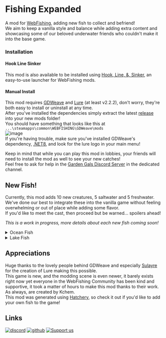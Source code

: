# Fishing Expanded  

A mod for [WebFishing](https://webfishing.pro), adding new fish to collect and befriend!  
We aim to keep a vanilla style and balance while adding extra content and showcasing some of our beloved underwater friends who couldn't make it into the base game.  

### Installation  

#### Hook Line Sinker
This mod is also available to be installed using [Hook, Line, &, Sinker](https://hooklinesinker.lol), an easy-to-use launcher for WebFishing mods.

#### Manual Install
This mod requires [GDWeave](https://github.com/NotNite/GDWeave) and [Lure](https://github.com/Sulayre/WebfishingLure) (at least v2.2.2), don't worry, they're both easy to install or uninstall at any time.  
After you've installed the dependencies simply extract the latest [release](https://github.com/coolbot100s/FishingExpanded/releases) into your new mods folder!  
You should have something that looks like this at `...\steamapps\common\WEBFISHING\GDWeave\mods`  
![image](https://github.com/user-attachments/assets/5aafba32-b297-4fcd-83a7-ce03698f5f9f)  
If you're having trouble, make sure you've installed GDWeave's dependency, [.NET8](https://dotnet.microsoft.com/en-us/download/dotnet/8.0), and look for the lure logo in your main menu!  



Keep in mind that while you can play this mod in lobbies, your friends will need to install the mod as well to see your new catches!  
Feel free to ask for help in the [Garden Gals Discord Server](https://discord.gg/qxRVkGDjdJ) in the dedicated channel.   

## New Fish!  
Currently, this mod adds 10 new creatures, 5 saltwater and 5 freshwater.  
We've done our best to integrate these into the vanilla game without feeling overwhelming or out of place while adding some flavor.  
If you'd like to meet the cast, then proceed but be warned... spoilers ahead!  

*This is a work in progress, more details about each new fish coming soon!*

<details>
<summary>Ocean Fish</summary>


| Image | Name | Data |
|--|--|--|   
| ![sea_toad](https://github.com/user-attachments/assets/648109a3-8788-4167-a344-6a576dbb2dbc) | Sea Toad | Coming Soon™ |
| ![longhorn_cowfish](https://github.com/user-attachments/assets/53dd68f4-b30b-4cc7-9b91-f06ee17de1ee) | Longhorn Cowfish | Coming Soon™ |
| ![freckled_porcupinefish](https://github.com/user-attachments/assets/f30f42ce-e857-4fe7-85cf-e889640e0ab1) | Freckled Porcupinefish | Coming Soon™ |
| ![blobfish](https://github.com/user-attachments/assets/32d00f1d-9b7e-4aa4-a99b-c1eb8b6b9679) | Blobfish | Coming Soon™ |
| ![barreleye](https://github.com/user-attachments/assets/f7deefce-4f25-406a-8571-63ba2e2e2d50) | Barreleye | Coming Soon™ |



</details>

<details>
<summary>Lake Fish</summary>

| Image | Name | Data |
|--|--|--|
| ![pacific_lamprey](https://github.com/user-attachments/assets/13b69c59-44f0-4237-8b16-3866f327dfae) | Pacific Lamprey | Coming Soon™ |
| ![fairy_shrimp](https://github.com/user-attachments/assets/2aff302f-991e-43a4-be58-61e94e14a976) | Fairy Shrimp | Coming Soon™ |
| ![depressed_river_mussel](https://github.com/user-attachments/assets/cd1f1a55-0088-4a93-92c0-2d09ec30e5c5) | Depressed River Mussel | Coming Soon™ |
| ![river_otter](https://github.com/user-attachments/assets/ce918659-010b-4146-9ef3-aa2021faaa21) | River Otter | Coming Soon™ |
| ![west_indian_manatee](https://github.com/user-attachments/assets/b02d7c64-6bda-49dc-b4c5-8b08de934812) | West Indian Manatee | Coming Soon™ |

</details>


## Appreciations  
Huge thanks to the lovely people behind GDWeave and especially [Sulayre](https://github.com/Sulayre) for the creation of Lure making this possible.  
This game is new, and the modding scene is even newer, it barely exists right now yet everyone in the WebFishing Community has been kind and supportive, it took a matter of hours to make this mod thanks to their work.  
As always, are created by Kchem.  
This mod was generated using [Hatchery](https://github.com/coolbot100s/Hatchery/tree/main), so check it out if you'd like to add your own fish to the game!


## Links  
[![discord](https://cdn.jsdelivr.net/npm/@intergrav/devins-badges@3/assets/cozy-minimal/social/discord-singular_vector.svg)](https://discord.gg/qxRVkGDjdJ) 
[![github](https://cdn.jsdelivr.net/npm/@intergrav/devins-badges@3/assets/cozy-minimal/available/github_vector.svg)](https://github.com/coolbot100s) 
[![Support us](https://cdn.jsdelivr.net/npm/@intergrav/devins-badges@3/assets/cozy-minimal/donate/generic-singular_vector.svg)](https://github.com/sponsors/coolbot100s)
